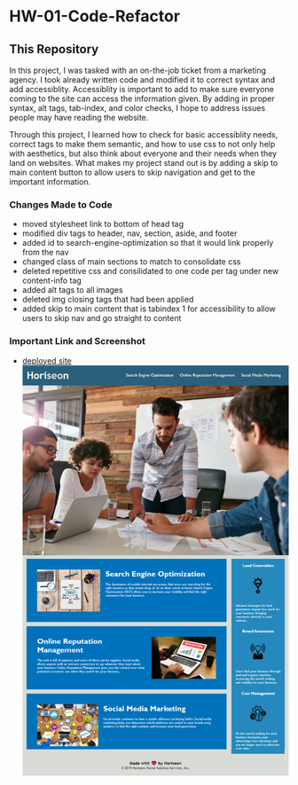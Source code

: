 # HW-01-Code-Refactor

## This Repository 

In this project, I was tasked with an on-the-job ticket from a marketing agency. I took already written code and modified it to correct syntax and add accessiblity. Accessiblity is important to add to make sure everyone coming to the site can access the information given. By adding in proper syntax, alt tags, tab-index, and color checks, I hope to address issues people may have reading the website. 

Through this project, I learned how to check for basic accessiblity needs, correct tags to make them semantic, and how to use css to not only help with aesthetics, but also think about everyone and their needs when they land on websites. What makes my project stand out is by adding a skip to main content button to allow users to skip navigation and get to the important information. 

### Changes Made to Code
* moved stylesheet link to bottom of head tag
* modified div tags to header, nav, section, aside, and footer 
* added id to search-engine-optimization so that it would link properly from the nav
* changed class of main sections to match to consolidate css 
* deleted repetitive css and consilidated to one code per tag under new content-info tag
* added alt tags to all images
* deleted img closing tags that had been applied
* added skip to main content that is tabindex 1 for accessibility to allow users to skip nav and go straight to content

### Important Link and Screenshot

* [deployed site](https://breyera.github.io/HW-01-Code-Refactor/)
![screenshot of amended website](assets/images/screenshot.png)
